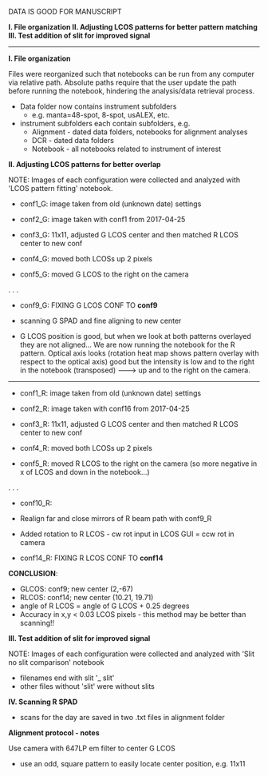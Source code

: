 DATA IS GOOD FOR MANUSCRIPT

**I. File organization
II. Adjusting LCOS patterns for better pattern matching
III. Test addition of slit for improved signal**




----------------------------------------------------------
**I. File organization**

Files were reorganized such that notebooks can be run from
any computer via relative path. Absolute paths require that the
user update the path before running the notebook, hindering the
analysis/data retrieval process.

- Data folder now contains instrument subfolders
    * e.g. manta=48-spot, 8-spot, usALEX, etc.
- instrument subfolders each contain subfolders, e.g.
    * Alignment - dated data folders, notebooks for
      alignment analyses
    * DCR - dated data folders
    * Notebook - all notebooks related to instrument of interest

**II. Adjusting LCOS patterns for better overlap**

NOTE: Images of each configuration were collected and analyzed with
      'LCOS pattern fitting' notebook.

- conf1_G: image taken from old (unknown date) settings

- conf2_G: image taken with conf1 from 2017-04-25

- conf3_G: 11x11, adjusted G LCOS center and then matched R LCOS
           center to new conf

- conf4_G: moved both LCOSs up 2 pixels

- conf5_G: moved G LCOS to the right on the camera

.
.
.

- conf9_G: FIXING G LCOS CONF TO **conf9**

- scanning G SPAD and fine aligning to new center

- G LCOS position is good, but when we look at both patterns
  overlayed they are not aligned... We are now running the notebook
  for the R pattern. Optical axis looks (rotation heat map shows pattern overlay with respect to the optical axis) good but the intensity is low and to the right in
  the notebook (transposed) ---> up and to the right on the camera.


-----------------------------------------------------------

- conf1_R: image taken from old (unknown date) settings

- conf2_R: image taken with conf16 from 2017-04-25

- conf3_R: 11x11, adjusted G LCOS center and then matched R LCOS
           center to new conf

- conf4_R: moved both LCOSs up 2 pixels

- conf5_R: moved R LCOS to the right on the camera (so more negative in x of
           LCOS and down in the notebook...)

.
.
.

- conf10_R:

- Realign far and close mirrors of R beam path with conf9_R

- Added rotation to R LCOS - cw rot input in LCOS GUI = ccw rot in camera

- conf14_R: FIXING R LCOS CONF TO **conf14**

**CONCLUSION**:

- GLCOS: conf9; new center (2,-67)
- RLCOS: conf14; new center (10.21, 19.71)
- angle of R LCOS = angle of G LCOS + 0.25 degrees
- Accuracy in x,y < 0.03 LCOS pixels - this method may be better than scanning!!

**III. Test addition of slit for improved signal**

NOTE: Images of each configuration were collected and analyzed with
'Slit no slit comparison' notebook

- filenames end with slit '_ slit'
- other files without 'slit' were without slits

**IV. Scanning R SPAD**

- scans for the day are saved in two .txt files in alignment folder

**Alignment protocol - notes**

Use camera with 647LP em filter to center G LCOS
  - use an odd, square pattern to easily locate center position, e.g. 11x11
